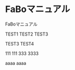 FaBoマニュアル
=======

FaBoマニュアル

TEST1
TEST2
TEST3

TEST3
TEST4

111
111
333
3333

aaaa
aaaa














